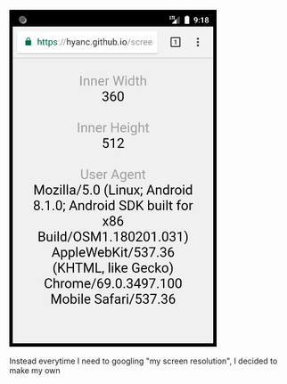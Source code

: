 ![hex](https://raw.githubusercontent.com/hyanc/screen/master/preview.png)

Instead everytime I need to googling "my screen resolution", I decided to make my own
